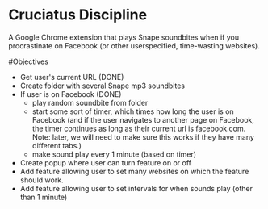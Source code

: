 # Cruciatus Discipline
A Google Chrome extension that plays Snape soundbites when if you procrastinate on Facebook (or other userspecified, time-wasting websites).

#Objectives

 - Get user's current URL (DONE)
 - Create folder with several Snape mp3 soundbites
 - If user is on Facebook (DONE)
	 - play random soundbite from folder
	 - start some sort of timer, which times how long the user is on Facebook (and if the user navigates to another page on Facebook, the timer continues as long as their current url is facebook.com. Note: later, we will need to make sure this works if they have many different tabs.)
	 - make sound play every 1 minute (based on timer)
 - Create popup where user can turn feature on or off
 - Add feature allowing user to set many websites on which the feature should work.
 - Add feature allowing user to set intervals for when sounds play (other than 1 minute)
